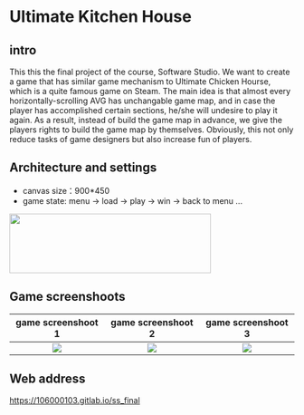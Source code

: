 # Ultimate Kitchen House

## intro
This this the final project of the course, Software Studio. We want to create a game that has similar game mechanism to Ultimate Chicken Hourse, which is a quite famous game on Steam. The main idea is that almost every horizontally-scrolling AVG has unchangable game map, and in case the player has accomplished certain sections, he/she will undesire to play it again. As a result, instead of build the game map in advance, we give the players rights to build the game map by themselves. Obviously, this not only reduce tasks of game designers but also increase fun of players.

## Architecture and settings
- canvas size：900*450
- game state: menu -> load -> play -> win -> back to menu ...
<img src="https://i.imgur.com/aMZyQ05.png" width="356px" height="105px">

## Game screenshoots
| game screenshoot 1 | game screenshoot 2 | game screenshoot 3 |
| :----------------------------------: | :----------------------------------: | :----------------------------------: |
| ![](https://i.imgur.com/DIAaQsj.gif) | ![](https://i.imgur.com/8I1Eajw.gif) | ![](https://i.imgur.com/pP5dZzK.gif) |


## Web address
https://106000103.gitlab.io/ss_final
